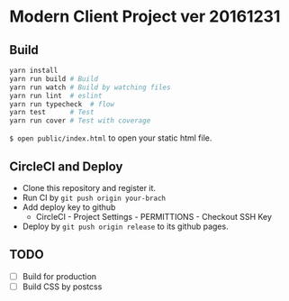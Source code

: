 # Modern Client Project ver 20161231

## Build

```sh
yarn install
yarn run build # Build
yarn run watch # Build by watching files
yarn run lint  # eslint
yarn run typecheck  # flow
yarn test      # Test
yarn run cover # Test with coverage
```

`$ open public/index.html` to open your static html file.

## CircleCI and Deploy

- Clone this repository and register it.
- Run CI by `git push origin your-brach`
- Add deploy key to github
  - CircleCI -  Project Settings - PERMITTIONS -  Checkout SSH Key
- Deploy by `git push origin release` to its github pages.

## TODO

- [ ] Build for production
- [ ] Build CSS by postcss
